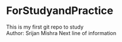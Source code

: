 # ForStudyandPractice
This is my first git repo to study
<br>
Author: Srijan Mishra
Next line of information